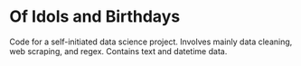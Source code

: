 # Of Idols and Birthdays

Code for a self-initiated data science project. Involves mainly data cleaning, web scraping, and regex. Contains text and datetime data.
